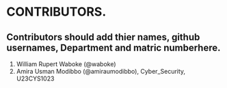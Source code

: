 # CONTRIBUTORS.
## Contributors should add thier names, github usernames, Department and matric numberhere.
<ol>
<li>William Rupert Waboke (@waboke)
<li>Amira Usman Modibbo (@amiraumodibbo), Cyber_Security,  U23CYS1023</li>
</ol>
